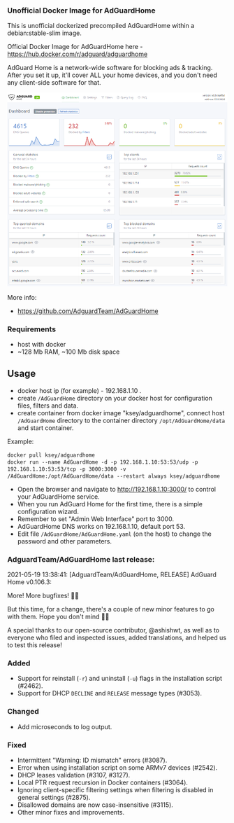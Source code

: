 ### Unofficial Docker Image for AdGuardHome
This is unofficial dockerized precompiled AdGuardHome within a debian:stable-slim image.

Official Docker Image for AdGuardHome here - https://hub.docker.com/r/adguard/adguardhome

AdGuard Home is a network-wide software for blocking ads & tracking. After you set it up, it'll cover ALL your home devices, and you don't need any client-side software for that.

![AdGuardHome](https://raw.githubusercontent.com/MrKsey/AdGuardHome/master/adh.PNG)

More info:
- https://github.com/AdguardTeam/AdGuardHome

### Requirements

* host with docker
* ~128 Mb RAM, ~100 Mb disk space 

## Usage

* docker host ip (for example) - 192.168.1.10 .
* create ```/AdGuardHome``` directory on your docker host for configuration files, filters and data.
* create container from docker image "ksey/adguardhome", connect host ```/AdGuardHome``` directory to the container directory ```/opt/AdGuardHome/data``` and start container.

Example:
```
docker pull ksey/adguardhome
docker run --name AdGuardHome -d -p 192.168.1.10:53:53/udp -p 192.168.1.10:53:53/tcp -p 3000:3000 -v /AdGuardHome:/opt/AdGuardHome/data --restart always ksey/adguardhome
```

* Open the browser and navigate to http://192.168.1.10:3000/ to control your AdGuardHome service.
* When you run AdGuard Home for the first time, there is a simple configuration wizard.
* Remember to set "Admin Web Interface" port to 3000.
* AdGuardHome DNS works on 192.168.1.10, default port 53.
* Edit file ```/AdGuardHome/AdGuardHome.yaml``` (on the host) to change the password and other parameters.

























































































































































































































































### AdguardTeam/AdGuardHome last release:
2021-05-19 13:38:41: [AdguardTeam/AdGuardHome, RELEASE] AdGuard Home v0.106.3:

More! More bugfixes! 🧟‍♀️

But this time, for a change, there's a couple of new minor features to go with them. Hope you don't mind 🤷‍♂️

A special thanks to our open-source contributor, @ashishwt, as well as to everyone who filed and inspected issues, added translations, and helped us to test this release!

### Added

- Support for reinstall (`-r`) and uninstall (`-u`) flags in the installation script (#2462).
- Support for DHCP `DECLINE` and `RELEASE` message types (#3053).

### Changed

- Add microseconds to log output.

### Fixed

- Intermittent "Warning: ID mismatch" errors (#3087).
- Error when using installation script on some ARMv7 devices (#2542).
- DHCP leases validation (#3107, #3127).
- Local PTR request recursion in Docker containers (#3064).
- Ignoring client-specific filtering settings when filtering is disabled in general settings (#2875).
- Disallowed domains are now case-insensitive (#3115).
- Other minor fixes and improvements.
